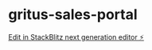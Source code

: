 # gritus-sales-portal

[Edit in StackBlitz next generation editor ⚡️](https://stackblitz.com/~/github.com/venmart/gritus-sales-portal)